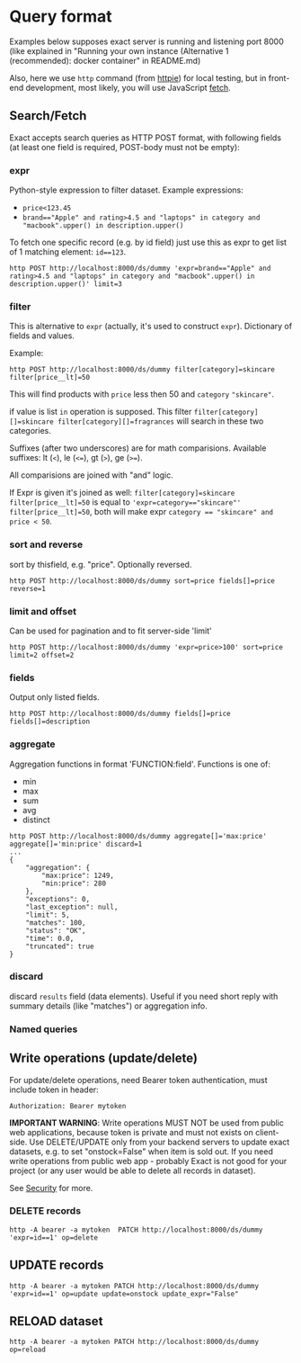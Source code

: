 # Query format

Examples below supposes exact server is running and listening port 8000 (like explained in "Running your own instance (Alternative 1 (recommended): docker container" in README.md)

Also, here we use `http` command (from [httpie](https://httpie.io)) for local testing, but in front-end development, most likely, you will use JavaScript [fetch](https://developer.mozilla.org/en-US/docs/Web/API/Fetch_API/Using_Fetch).

## Search/Fetch
Exact accepts search queries as HTTP POST format, with following fields (at least one field is required, POST-body must not be empty):

### expr
Python-style expression to filter dataset. Example expressions:
- `price<123.45`
- `brand=="Apple" and rating>4.5 and "laptops" in category and "macbook".upper() in description.upper()`

To fetch one specific record (e.g. by id field) just use this as expr to get list of 1 matching element: `id==123`.

~~~
http POST http://localhost:8000/ds/dummy 'expr=brand=="Apple" and rating>4.5 and "laptops" in category and "macbook".upper() in description.upper()' limit=3
~~~

### filter
This is alternative to `expr` (actually, it's used to construct `expr`). Dictionary of fields and values.

Example:
~~~
http POST http://localhost:8000/ds/dummy filter[category]=skincare filter[price__lt]=50
~~~
This will find products with `price` less then 50 and `category` `"skincare"`.

if value is list `in` operation is supposed. This filter `filter[category][]=skincare filter[category][]=fragrances` will search in these two categories.

Suffixes (after two underscores) are for math comparisions. Available suffixes: lt (`<`), le (`<=`), gt (`>`), ge (`>=`).

All comparisions are joined with "and" logic.

If Expr is given it's joined as well: `filter[category]=skincare filter[price__lt]=50` is equal to `'expr=category=="skincare"' filter[price__lt]=50`, both will make expr `category == "skincare" and price < 50`.


### sort and reverse
sort by thisfield, e.g. "price". Optionally reversed.

~~~
http POST http://localhost:8000/ds/dummy sort=price fields[]=price reverse=1
~~~

### limit and offset
Can be used for pagination and to fit server-side 'limit'
~~~
http POST http://localhost:8000/ds/dummy 'expr=price>100' sort=price limit=2 offset=2
~~~

### fields
Output only listed fields.
~~~
http POST http://localhost:8000/ds/dummy fields[]=price fields[]=description
~~~

### aggregate
Aggregation functions in format 'FUNCTION:field'. Functions is one of:
- min
- max
- sum
- avg
- distinct

~~~
http POST http://localhost:8000/ds/dummy aggregate[]='max:price' aggregate[]='min:price' discard=1
...
{
    "aggregation": {
        "max:price": 1249,
        "min:price": 280
    },
    "exceptions": 0,
    "last_exception": null,
    "limit": 5,
    "matches": 100,
    "status": "OK",
    "time": 0.0,
    "truncated": true
}
~~~

### discard
discard `results` field (data elements). Useful if you need short reply with summary details (like "matches") or aggregation info.



### Named queries


## Write operations (update/delete)
For update/delete operations, need Bearer token authentication, must include token in header:
~~~
Authorization: Bearer mytoken
~~~

**IMPORTANT WARNING**: Write operations MUST NOT be used from public web applications, because token is private and must not exists on client-side. Use DELETE/UPDATE only from your backend servers to update exact datasets, e.g. to set "onstock=False" when item is sold out. If you need write operations from public web app - probably Exact is not good for your project (or any user would be able to delete all records in dataset).

See [Security](doc/SECURITY.md) for more.

### DELETE records
~~~
http -A bearer -a mytoken  PATCH http://localhost:8000/ds/dummy 'expr=id==1' op=delete
~~~

## UPDATE records
~~~
http -A bearer -a mytoken PATCH http://localhost:8000/ds/dummy 'expr=id==1' op=update update=onstock update_expr="False"
~~~

## RELOAD dataset
~~~
http -A bearer -a mytoken PATCH http://localhost:8000/ds/dummy op=reload
~~~
